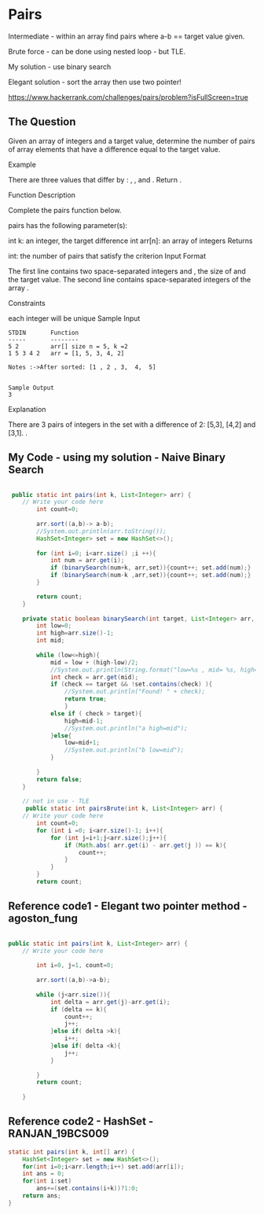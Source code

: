 # Pairs

Intermediate - within an array find pairs where a-b == target value given.

Brute force - can be done using nested loop - but TLE.

My solution - use binary search

Elegant solution - sort the array then use two pointer!

https://www.hackerrank.com/challenges/pairs/problem?isFullScreen=true

## The Question

Given an array of integers and a target value, determine the number of pairs of array elements that have a difference equal to the target value.

Example

There are three values that differ by : , , and . Return .

Function Description

Complete the pairs function below.

pairs has the following parameter(s):

int k: an integer, the target difference
int arr[n]: an array of integers
Returns

int: the number of pairs that satisfy the criterion
Input Format

The first line contains two space-separated integers  and , the size of  and the target value.
The second line contains  space-separated integers of the array .

Constraints

each integer  will be unique
Sample Input

```
STDIN       Function
-----       --------
5 2         arr[] size n = 5, k =2
1 5 3 4 2   arr = [1, 5, 3, 4, 2]

Notes :->After sorted: [1 , 2 , 3,  4,  5]


```
```
Sample Output
3
```

Explanation

There are 3 pairs of integers in the set with a difference of 2: [5,3], [4,2] and [3,1]. .

## My Code - using my solution - Naive Binary Search

```java

 public static int pairs(int k, List<Integer> arr) {
    // Write your code here
        int count=0;
        
        arr.sort((a,b)-> a-b);
        //System.out.println(arr.toString());
        HashSet<Integer> set = new HashSet<>();
        
        for (int i=0; i<arr.size() ;i ++){
            int num = arr.get(i);
            if (binarySearch(num+k, arr,set)){count++; set.add(num);}
            if (binarySearch(num-k ,arr,set)){count++; set.add(num);}
        }

        return count;
    }
    
    private static boolean binarySearch(int target, List<Integer> arr, HashSet<Integer> set){
        int low=0;
        int high=arr.size()-1;
        int mid;
        
        while (low<=high){
            mid = low + (high-low)/2;
            //System.out.println(String.format("low=%s , mid= %s, high=%s",low,mid,high));
            int check = arr.get(mid);
            if (check == target && !set.contains(check) ){
                //System.out.println("Found! " + check);
                return true;
                }
            else if ( check > target){
                high=mid-1;
                //System.out.println("a high=mid");
            }else{
                low=mid+1;
                //System.out.println("b low=mid");
            }
            
        }
        return false;
    }
    
    // not in use - TLE
     public static int pairsBrute(int k, List<Integer> arr) {
    // Write your code here
        int count=0;
        for (int i =0; i<arr.size()-1; i++){
            for (int j=i+1;j<arr.size();j++){
                if (Math.abs( arr.get(i) - arr.get(j )) == k){
                    count++;
                }
            }
        }
        return count;


```

## Reference code1 - Elegant two pointer method - agoston_fung

```java

public static int pairs(int k, List<Integer> arr) {
    // Write your code here
    
        int i=0, j=1, count=0;
        
        arr.sort((a,b)->a-b);
        
        while (j<arr.size()){
            int delta = arr.get(j)-arr.get(i);
            if (delta == k){
                count++;
                j++;
            }else if( delta >k){
                i++;
            }else if( delta <k){
                j++;
            }
            
        }
        return count;
   
    }

```

## Reference code2  - HashSet - RANJAN_19BCS009

```java
static int pairs(int k, int[] arr) {
    HashSet<Integer> set = new HashSet<>();
    for(int i=0;i<arr.length;i++) set.add(arr[i]);
    int ans = 0;
    for(int i:set)
        ans+=(set.contains(i+k))?1:0;
    return ans;
}

```